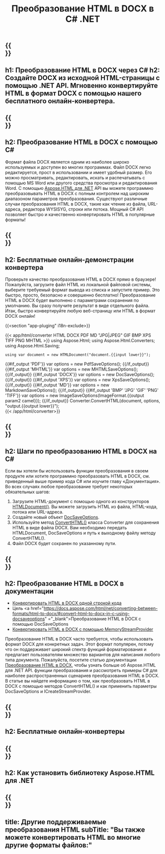 ﻿---
translation: true
template: /templates/_template-conversion-child.md
title: Преобразование HTML в DOCX в C# .NET
description: Преобразование HTML в DOCX на C#. Легко используйте API преобразователя в ASP.NET или любом приложении .NET. Попробуйте онлайн-конвертер HTML в DOCX бесплатно!
url: /net/conversion/html-to-docx/
family: html
platformtag: net
feature: conversion
informat: HTML
outformat: DOCX
otherformats: PDF XPS GIF JPEG PNG TIFF BMP XHTML MHTML MD
---

{{<section banner>}}
---
h1: Преобразование HTML в DOCX через C#
h2: Создайте DOCX из исходной HTML-страницы с помощью .NET API. Мгновенно конвертируйте HTML в формат DOCX с помощью нашего бесплатного онлайн-конвертера.
---

{{<section overview>}}
---
h2: Преобразование HTML в DOCX с помощью C#
---

Формат файла DOCX является одним из наиболее широко используемых и доступен во многих программах. Файл DOCX легко редактируется, прост в использовании и имеет удобный размер. Его можно просматривать, редактировать, искать и распечатывать с помощью MS Word или другого средства просмотра и редактирования Word. С помощью [Aspose.HTML для .NET](https://products.aspose.com/html/net/) API вы можете программно преобразовывать HTML в DOCX с полным контролем над широким диапазоном параметров преобразования. Существуют различные случаи преобразования HTML в DOCX, такие как чтение из файла, URL-адреса, редактора WYSISYG, строки или потока. Мощный C# API позволяет быстро и качественно конвертировать HTML в популярные форматы!

{{<section demos>}}
---
h2: Бесплатные онлайн-демонстрации конвертера
---

Проверьте качество преобразования HTML в DOCX прямо в браузере! Пожалуйста, загрузите файл HTML из локальной файловой системы, выберите требуемый формат вывода из списка и запустите пример. Это быстро, просто, безопасно и совершенно бесплатно! Преобразование HTML в DOCX будет выполнено с параметрами сохранения по умолчанию. Вы сразу получите результат в виде отдельного файла. Итак, быстро конвертируйте любую веб-страницу или HTML в формат DOCX онлайн!

{{<section "app-pluging" i18n-exclude>}}

{{< app/html/converter HTML DOCX PDF MD "JPG|JPEG" GIF BMP XPS TIFF PNG MHTML >}}
using Aspose.Html;
using Aspose.Html.Converters;
using Aspose.Html.Saving;

    using var document = new HTMLDocument("document.{{input lower}}");
{{#if_output 'PDF'}}
    var options = new PdfSaveOptions();
{{/if_output}}
{{#if_output 'MHTML'}}
    var options = new MHTMLSaveOptions();
{{/if_output}}
{{#if_output 'DOCX'}}
    var options = new DocSaveOptions();
{{/if_output}}
{{#if_output 'XPS'}}
    var options = new XpsSaveOptions();
{{/if_output}}
{{#if_output 'MD'}}
    var options = new MarkdownSaveOptions();
{{/if_output}}
{{#if_output 'BMP' 'JPG' 'GIF' 'PNG' 'TIFF'}}
    var options = new ImageSaveOptions(ImageFormat.{{output param2 camel}});
{{/if_output}}
    Converter.ConvertHTML(document, options, "output.{{output lower}}");   
{{< /app/html/converter>}} 


{{<section steps>}}
---
h2: Шаги по преобразованию HTML в DOCX на C#
---

Если вы хотели бы использовать функции преобразования в своем продукте или хотите программно преобразовать HTML в DOCX, см. приведенный выше пример кода C# или изучите главу «Документация». Во всех случаях любое преобразование требует некоторых обязательных шагов:
1. Загрузите HTML-документ с помощью одного из конструкторов [HTMLDocument()](https://apireference.aspose.com/html/net/aspose.html/htmldocument). Вы можете загрузить HTML из файла, HTML-кода, потока или URL-адреса.
1. Создайте новый объект [DocSaveOptions](https://apireference.aspose.com/html/net/aspose.html.saving/docsaveoptions).
1. Используйте метод [ConvertHTML()](https://apireference.aspose.com/html/net/aspose.html.converters/converter/converthtml/) класса Converter для сохранения HTML в виде файла DOCX. Вам необходимо передать HTMLDocument, DocSaveOptions и путь к выходному файлу методу ConvertHTML().
1. Файл DOCX будет сохранен по указанному пути.




{{<section documentation>}}
---
h2: Преобразование HTML в DOCX в документации
---

  - <a href="https://docs.aspose.com/html/net/converting-between-formats/html-to-docx/#html-to-docx-by-a-single-line-of-code " target="_blank">Конвертировать HTML в DOCX одной строкой кода</a>
  - Цель <a href="https://docs.aspose.com/html/net/converting-between-formats/html-to-docx/#convert-html-to-docx-in-c-using-docsaveoptions" ="_blank">Преобразование HTML в DOCX с помощью DocSaveOptions</a>
  - <a href="https://docs.aspose.com/html/net/converting-between-formats/html-to-docx/#output-stream-providers" target="_blank">Конвертировать HTML в DOCX с помощью MemoryStreamProvider</a>

Преобразование HTML в DOCX часто требуется, чтобы использовать формат DOCX для конкретных задач. Этот формат популярен, потому что он поддерживает широкий спектр функций форматирования и предлагает пользователям множество вариантов для написания любого типа документа. Пожалуйста, посетите статью документации [Преобразование HTML в DOCX](https://docs.aspose.com/html/net/converting-between-formats/html-to-docx/), чтобы узнать больше об Aspose.HTML для .NET API. функции преобразования и рассмотреть примеры C# для наиболее распространенных сценариев преобразования HTML в DOCX. В статье вы найдете информацию о том, как преобразовать HTML в DOCX с помощью методов ConvertHTML() и как применить параметры DocSaveOptions и ICreateStreamProvider.

{{<section online-converters>}}
---
h2: Бесплатные онлайн-конвертеры
---

{{<section get-started>}}
---
h2: Как установить библиотеку Aspose.HTML для .NET
---

{{<section other-conversions>}}
---
title: Другие поддерживаемые преобразования HTML
subTitle: "Вы также можете конвертировать HTML во многие другие форматы файлов:"
---